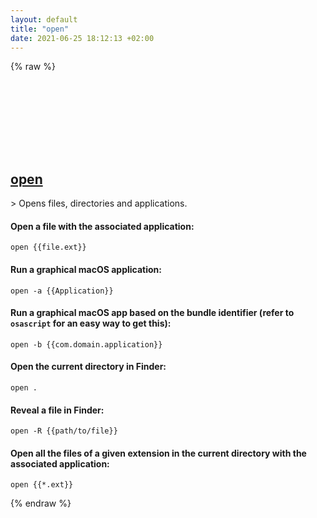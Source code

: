 ```yaml
---
layout: default
title: "open"
date: 2021-06-25 18:12:13 +02:00
---
```

{% raw %}
<h2 id="open">
  <a href="/en/osx/open.html">open</a> <a href="#open"><svg class="icon">
    <use href="/assets/images/unicode_sprite.svg#link" />
  </svg></a>
</h2>
> Opens files, directories and applications.

#### Open a file with the associated application:
```shell
open {{file.ext}}
```
#### Run a graphical macOS application:
```shell
open -a {{Application}}
```
#### Run a graphical macOS app based on the bundle identifier (refer to `osascript` for an easy way to get this):
```shell
open -b {{com.domain.application}}
```
#### Open the current directory in Finder:
```shell
open .
```
#### Reveal a file in Finder:
```shell
open -R {{path/to/file}}
```
#### Open all the files of a given extension in the current directory with the associated application:
```shell
open {{*.ext}}
```
{% endraw %}